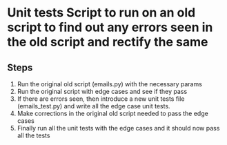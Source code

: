 # Unit tests Script to run on an old script to find out any errors seen in the old script and rectify the same


## Steps
1. Run the original old script (emails.py) with the necessary params
2. Run the original script with edge cases and see if they pass
3. If there are errors seen, then introduce a new unit tests file (emails_test.py) and write all the edge case unit tests.
4. Make corrections in the original old script needed to pass the edge cases
5. Finally run all the unit tests with the edge cases and it should now pass all the tests